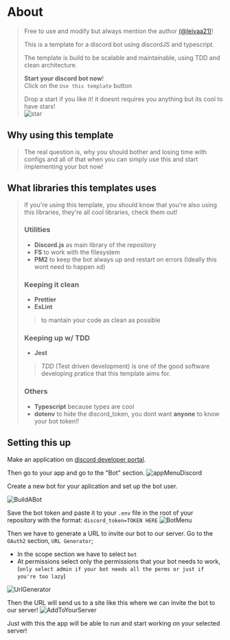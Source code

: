 # About
>
> Free to use and modify but always mention the author [(@leivaa21)](https://github.com/leivaa21)!
>
> This is a template for a discord bot using discordJS and typescript. </br>
>
> The template is build to be scalable and maintainable, using TDD and clean architecture.
>
> **Start your discord bot now**! </br>
> Click on the `Use this template` button
>
> Drop a start if you like it! it doesnt requires you anything but its cool to have stars!</br>
> ![star](https://github.blog/wp-content/uploads/2020/09/github-stars-logo_Color.png)
>

## Why using this template
>
> The real question is, why you should bother and losing time with configs and all of that when you can simply use this and start implementing your bot now!
>

## What libraries this templates uses
>
> If you're using this template, you should know that you're also using this libraries, they're all cool libraries, check them out!
>
> ### Utilities
>
> * **Discord.js** as main library of the repository
> * **FS** to work with the filesystem
> * **PM2** to keep the bot always up and restart on errors (Ideally this wont need to happen xd)
>
> ### Keeping it clean
>
> * **Prettier**
> * **EsLint**
>
> > to mantain your code as clean as possible
>
> ### Keeping up w/ TDD
>
> * **Jest**
>
> > *TDD* (Test driven development) is one of the good software developing pratice that this template aims for.
>
> ### Others
>
> * **Typescript** because types are cool
> * **dotenv** to hide the discord_token, you dont want **anyone** to know your bot token!!

## Setting this up

Make an application on [discord developer portal](https://discord.com/developers/applications).

Then go to your app and go to the "Bot" section.
![appMenuDiscord](https://i.imgur.com/KTBGVSk.png)

Create a new bot for your aplication and set up the bot user.

![BuildABot](https://i.imgur.com/LRPCmzE.png)

Save the bot token and paste it to your `.env` file in the root of your repository with the format: `discord_token=TOKEN HERE`
![BotMenu](https://i.imgur.com/QMS4QCs.png)

Then we have to generate a URL to invite our bot to our server.
Go to the `OAuth2` section, `URL Generator`;

* In the scope section we have to select `bot`
* At permissions select only the permissions that your bot needs to work, (`only select admin if your bot needs all the perms or just if you're too lazy`)

![UrlGenerator](https://i.imgur.com/pz0B074.png)

Then the URL will send us to a site like this where we can invite the bot to our server!
![AddToYourServer](https://i.imgur.com/GjTnrut.png)

Just with this the app will be able to run and start working on your selected server!
